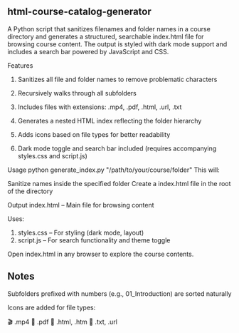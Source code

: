 ## html-course-catalog-generator
A Python script that sanitizes filenames and folder names in a course directory and generates a structured, searchable index.html file for browsing course content. The output is styled with dark mode support and includes a search bar powered by JavaScript and CSS.

Features
1. Sanitizes all file and folder names to remove problematic characters

2. Recursively walks through all subfolders

3. Includes files with extensions: .mp4, .pdf, .html, .url, .txt

4. Generates a nested HTML index reflecting the folder hierarchy

5. Adds icons based on file types for better readability

6. Dark mode toggle and search bar included (requires accompanying styles.css and script.js)

Usage
python generate_index.py "/path/to/your/course/folder"
This will:

  Sanitize names inside the specified folder
  Create a index.html file in the root of the directory

  Output
    index.html – Main file for browsing content

Uses:
  1. styles.css – For styling (dark mode, layout)
  2. script.js – For search functionality and theme toggle

Open index.html in any browser to explore the course contents.

## Notes
Subfolders prefixed with numbers (e.g., 01_Introduction) are sorted naturally

Icons are added for file types:

🎬 .mp4
📄 .pdf
🔗 .html, .htm
📃 .txt, .url
